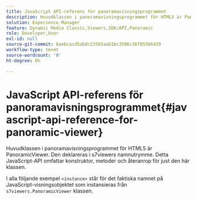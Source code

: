 ```yaml
---
title: JavaScript API-referens för panoramavisningsprogrammet
description: Huvudklassen i panoramavisningsprogrammet för HTML5 är PanoramicViewer. Den deklareras i s7viewers namnutrymme. Detta JavaScript-API omfattar konstruktor, metoder och återanrop för just den här klassen.
solution: Experience Manager
feature: Dynamic Media Classic,Viewers,SDK/API,Panoramic
role: Developer,User
exl-id: null
source-git-commit: 8aebcacd5abdc23565aab1bc3506c36f055b6439
workflow-type: tm+mt
source-wordcount: '0'
ht-degree: 0%

---
```


# JavaScript API-referens för panoramavisningsprogrammet{#javascript-api-reference-for-panoramic-viewer}

Huvudklassen i panoramavisningsprogrammet för HTML5 är PanoramicViewer. Den deklareras i s7viewers namnutrymme. Detta JavaScript-API omfattar konstruktor, metoder och återanrop för just den här klassen.

I alla följande exempel `<instance>` står för det faktiska namnet på JavaScript-visningsobjektet som instansieras från `s7viewers.PanoramicViewer` klassen.
